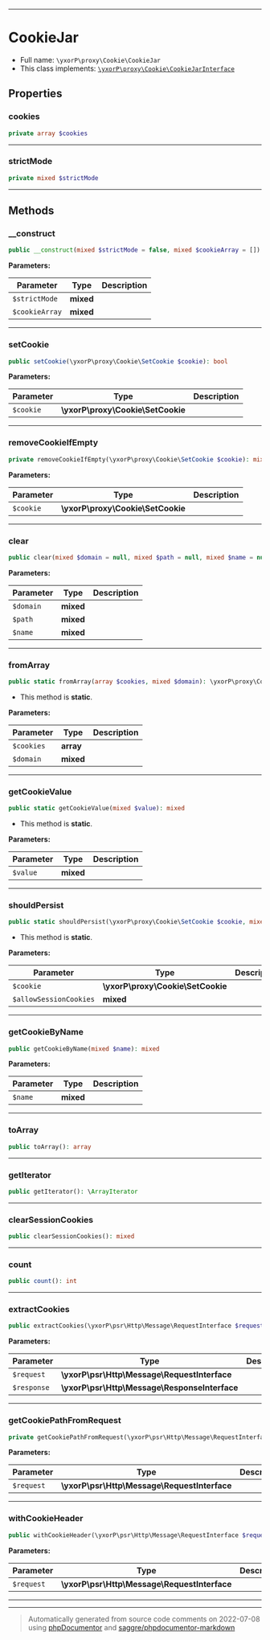 ***

# CookieJar





* Full name: `\yxorP\proxy\Cookie\CookieJar`
* This class implements:
[`\yxorP\proxy\Cookie\CookieJarInterface`](./CookieJarInterface.md)



## Properties


### cookies



```php
private array $cookies
```






***

### strictMode



```php
private mixed $strictMode
```






***

## Methods


### __construct



```php
public __construct(mixed $strictMode = false, mixed $cookieArray = []): mixed
```








**Parameters:**

| Parameter | Type | Description |
|-----------|------|-------------|
| `$strictMode` | **mixed** |  |
| `$cookieArray` | **mixed** |  |




***

### setCookie



```php
public setCookie(\yxorP\proxy\Cookie\SetCookie $cookie): bool
```








**Parameters:**

| Parameter | Type | Description |
|-----------|------|-------------|
| `$cookie` | **\yxorP\proxy\Cookie\SetCookie** |  |




***

### removeCookieIfEmpty



```php
private removeCookieIfEmpty(\yxorP\proxy\Cookie\SetCookie $cookie): mixed
```








**Parameters:**

| Parameter | Type | Description |
|-----------|------|-------------|
| `$cookie` | **\yxorP\proxy\Cookie\SetCookie** |  |




***

### clear



```php
public clear(mixed $domain = null, mixed $path = null, mixed $name = null): mixed
```








**Parameters:**

| Parameter | Type | Description |
|-----------|------|-------------|
| `$domain` | **mixed** |  |
| `$path` | **mixed** |  |
| `$name` | **mixed** |  |




***

### fromArray



```php
public static fromArray(array $cookies, mixed $domain): \yxorP\proxy\Cookie\CookieJar
```



* This method is **static**.




**Parameters:**

| Parameter | Type | Description |
|-----------|------|-------------|
| `$cookies` | **array** |  |
| `$domain` | **mixed** |  |




***

### getCookieValue



```php
public static getCookieValue(mixed $value): mixed
```



* This method is **static**.




**Parameters:**

| Parameter | Type | Description |
|-----------|------|-------------|
| `$value` | **mixed** |  |




***

### shouldPersist



```php
public static shouldPersist(\yxorP\proxy\Cookie\SetCookie $cookie, mixed $allowSessionCookies = false): bool
```



* This method is **static**.




**Parameters:**

| Parameter | Type | Description |
|-----------|------|-------------|
| `$cookie` | **\yxorP\proxy\Cookie\SetCookie** |  |
| `$allowSessionCookies` | **mixed** |  |




***

### getCookieByName



```php
public getCookieByName(mixed $name): mixed
```








**Parameters:**

| Parameter | Type | Description |
|-----------|------|-------------|
| `$name` | **mixed** |  |




***

### toArray



```php
public toArray(): array
```











***

### getIterator



```php
public getIterator(): \ArrayIterator
```











***

### clearSessionCookies



```php
public clearSessionCookies(): mixed
```











***

### count



```php
public count(): int
```











***

### extractCookies



```php
public extractCookies(\yxorP\psr\Http\Message\RequestInterface $request, \yxorP\psr\Http\Message\ResponseInterface $response): mixed
```








**Parameters:**

| Parameter | Type | Description |
|-----------|------|-------------|
| `$request` | **\yxorP\psr\Http\Message\RequestInterface** |  |
| `$response` | **\yxorP\psr\Http\Message\ResponseInterface** |  |




***

### getCookiePathFromRequest



```php
private getCookiePathFromRequest(\yxorP\psr\Http\Message\RequestInterface $request): string
```








**Parameters:**

| Parameter | Type | Description |
|-----------|------|-------------|
| `$request` | **\yxorP\psr\Http\Message\RequestInterface** |  |




***

### withCookieHeader



```php
public withCookieHeader(\yxorP\psr\Http\Message\RequestInterface $request): \yxorP\psr\Http\Message\RequestInterface
```








**Parameters:**

| Parameter | Type | Description |
|-----------|------|-------------|
| `$request` | **\yxorP\psr\Http\Message\RequestInterface** |  |




***


***
> Automatically generated from source code comments on 2022-07-08 using [phpDocumentor](http://www.phpdoc.org/) and [saggre/phpdocumentor-markdown](https://github.com/Saggre/phpDocumentor-markdown)
